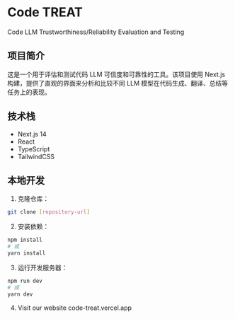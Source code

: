 # Code TREAT

Code LLM Trustworthiness/Reliability Evaluation and Testing

## 项目简介

这是一个用于评估和测试代码 LLM 可信度和可靠性的工具。该项目使用 Next.js 构建，提供了直观的界面来分析和比较不同 LLM 模型在代码生成、翻译、总结等任务上的表现。

## 技术栈

- Next.js 14
- React
- TypeScript
- TailwindCSS

## 本地开发

1. 克隆仓库：
```bash
git clone [repository-url]
```

2. 安装依赖：
```bash
npm install
# 或
yarn install
```

3. 运行开发服务器：
```bash
npm run dev
# 或
yarn dev
```
4. Visit our website
code-treat.vercel.app
